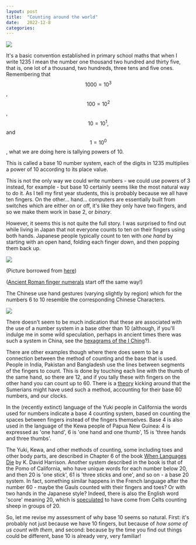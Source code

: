 ```yaml
---
layout: post
title:  "Counting around the world"
date:   2022-12-8
categories: 
---
```


<img src="{{ site.baseurl }}/img/chinesecount1.jpeg">
<!--more--> 

It's a basic convention established in primary school maths that when I write 1235 I mean the number one thousand two hundred and thirty five, that is, one lot of a thousand, two hundreds, three tens and five ones. Remembering that $$1000=10^3$$, $$100=10^2$$, $$10=10^1,$$ and $$1=10^0$$, what we are doing here is tallying powers of 10. 

This is called a base 10 number system, each of the digits in 1235 multiplies a power of 10 according to its place value. 

This is not the only way we could write numbers - we could use powers of 3 instead, for example - but base 10 certainly seems like the most natural way to do it. As I tell my first year students, this is probably because we all have ten fingers. On the other... hand... computers are essentially built from switches which are either on or off, it's like they only have two fingers, and so we make them work in base 2, or *binary*. 

However, it seems this is not quite the full story. I was surprised to find out while living in Japan that not everyone counts to ten on their fingers using both hands. Japanese people typically count to ten with *one hand* by starting with an open hand, folding each finger down, and then popping them back up.  

<img src="{{ site.baseurl }}/img/japancount.gif">

(Picture borrowed from [here](https://voyapon.com/counting-in-japanese-numbers/#:~:text=Compared%20to%20some,1%20and%209.))

([Ancient Roman finger numerals](https://www.maa.org/press/periodicals/convergence/mathematical-treasure-roman-finger-numerals) start off the same way!)

The Chinese use hand gestures (varying slightly by region) which for the numbers 6 to 10 resemble the corresponding Chinese Characters.

<img src="{{ site.baseurl }}/img/chinesecount.jpeg">

There doesn't seem to be much indication that these are associated with the use of a number system in a base other than 10 (although, if you'll indulge me in some wild speculation, perhaps in ancient times there was such a system in China, see the [hexagrams of the I Ching](https://en.wikipedia.org/wiki/Hexagram_(I_Ching))?).

There are other examples though where there does seem to be a connection between the method of counting and the base that is used. People in India, Pakistan and Bangladesh use the lines between segments of the fingers to count. This is done by touching each line with the thumb of the same hand, so there are 12, and if you tally these with fingers on the other hand you can count up to 60. There is a [theory](https://nrich.maths.org/6070) kicking around that the Sumerians might have used such a method, accounting for their base 60 numbers, and our clocks.

In the (recently extinct) language of the Yuki people in California the words used for numbers indicate a base 4 counting system, based on counting the spaces between fingers instead of the fingers themselves. Base 4 is also used in the language of the Kewa people of Papua New Guinea: 4 is expressed as 'one hand', 6 is 'one hand and one thumb', 15 is 'three hands and three thumbs'. 

The Yuki, Kewa, and other methods of counting, some including toes and other body parts, are described in Chapter 6 of the book [When Languages Die](https://global.oup.com/academic/product/when-languages-die-9780195372069?cc=au&lang=en&) by K. David Harrison. Another system described in the book is that of the Pomo of California, who have unique words for each number below 20, and then 20 is 'one stick', 61 is 'three sticks and one', and so on - a base 20 system. In fact, something similar happens in the French language after the number 60 - maybe the Gauls counted with their fingers and toes? Or with two hands in the Japanese style? Indeed, there is also the English word 'score' meaning 20, which is [speculated](https://www.etymonline.com/word/score) to have come from Celts counting sheep in groups of 20.

So, let me revise my assessment of why base 10 seems so natural. First: it's probably not just because we have 10 fingers, but because of *how some of us count with them*, and second: because by the time you find out things could be different, base 10 is already very, very familiar!